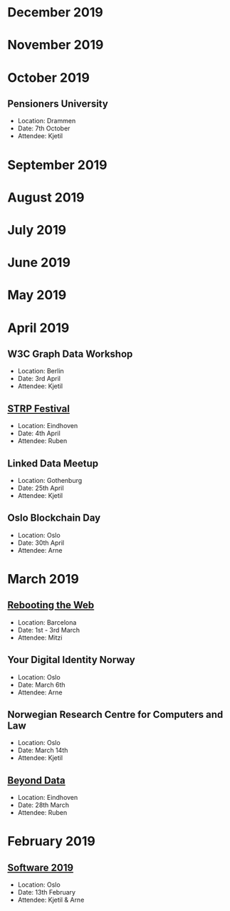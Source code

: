 # December 2019 

# November 2019 

# October 2019 

## Pensioners University
* Location: Drammen
* Date: 7th October
* Attendee: Kjetil

# September 2019

# August 2019

# July 2019

# June 2019

# May 2019

# April 2019 

## W3C Graph Data Workshop
* Location: Berlin
* Date: 3rd April
* Attendee: Kjetil 

## [STRP Festival](https://strp.nl/program/ruben-verborgh-be) 
* Location: Eindhoven
* Date: 4th April
* Attendee: Ruben 

## Linked Data Meetup
* Location: Gothenburg
* Date: 25th April
* Attendee: Kjetil

## Oslo Blockchain Day 
* Location: Oslo
* Date: 30th April
* Attendee: Arne

# March 2019 

## [Rebooting the Web](https://www.weboftrust.info/next-event-page.html) 
* Location: Barcelona
* Date: 1st - 3rd March 
* Attendee: Mitzi

## Your Digital Identity Norway 
* Location: Oslo
* Date: March 6th 
* Attendee: Arne

## Norwegian Research Centre for Computers and Law 
* Location: Oslo
* Date: March 14th 
* Attendee: Kjetil 

## [Beyond Data](https://www.smart-circle.org/beyonddata/program/)
* Location: Eindhoven
* Date: 28th March
* Attendee: Ruben

# February 2019 

## [Software 2019](https://10times.com/software-oslo) 
* Location: Oslo
* Date: 13th February 
* Attendee: Kjetil & Arne
